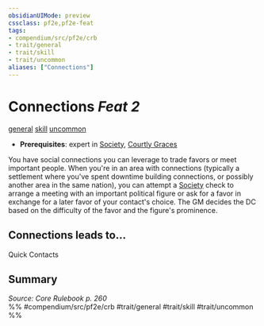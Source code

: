```yaml
---
obsidianUIMode: preview
cssclass: pf2e,pf2e-feat
tags:
- compendium/src/pf2e/crb
- trait/general
- trait/skill
- trait/uncommon
aliases: ["Connections"]
---
```

# Connections  *Feat 2*  
[general](/rules/traits/general.md)  [skill](/rules/traits/skill.md)  [uncommon](/rules/traits/uncommon.md)  

- **Prerequisites**: expert in [Society](/compendium/skills.md#Society), [Courtly Graces](/compendium/feats/courtly-graces.md)

You have social connections you can leverage to trade favors or meet important people. When you're in an area with connections (typically a settlement where you've spent downtime building connections, or possibly another area in the same nation), you can attempt a [Society](/compendium/skills.md#Society) check to arrange a meeting with an important political figure or ask for a favor in exchange for a later favor of your contact's choice. The GM decides the DC based on the difficulty of the favor and the figure's prominence.

## Connections leads to...

Quick Contacts

## Summary

*Source: Core Rulebook p. 260*  
%% #compendium/src/pf2e/crb #trait/general #trait/skill #trait/uncommon %%